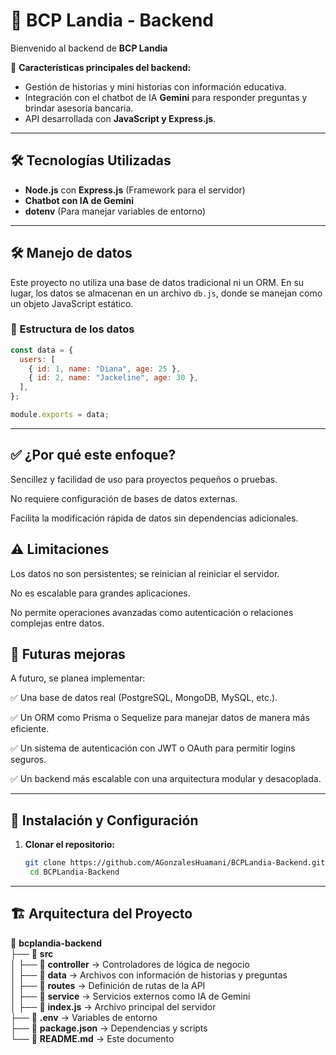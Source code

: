 # 🏦 BCP Landia - Backend

Bienvenido al backend de **BCP Landia**

🚀 **Características principales del backend:**  
- Gestión de historias y mini historias con información educativa.  
- Integración con el chatbot de IA **Gemini** para responder preguntas y brindar asesoría bancaria.  
- API desarrollada con **JavaScript y Express.js**.

---

## 🛠️ Tecnologías Utilizadas  

- **Node.js** con **Express.js** (Framework para el servidor)  
- **Chatbot con IA de Gemini**  
- **dotenv** (Para manejar variables de entorno)  

---

## 🛠️ Manejo de datos

Este proyecto no utiliza una base de datos tradicional ni un ORM. En su lugar, los datos se almacenan en un archivo `db.js`, donde se manejan como un objeto JavaScript estático.

### 📂 Estructura de los datos
```javascript
const data = {
  users: [
    { id: 1, name: "Diana", age: 25 },
    { id: 2, name: "Jackeline", age: 30 },
  ],
};

module.exports = data;
```

---

## ✅ ¿Por qué este enfoque?
Sencillez y facilidad de uso para proyectos pequeños o pruebas.

No requiere configuración de bases de datos externas.

Facilita la modificación rápida de datos sin dependencias adicionales.

## ⚠️ Limitaciones
Los datos no son persistentes; se reinician al reiniciar el servidor.

No es escalable para grandes aplicaciones.

No permite operaciones avanzadas como autenticación o relaciones complejas entre datos.

## 🚀 Futuras mejoras
A futuro, se planea implementar:

✅ Una base de datos real (PostgreSQL, MongoDB, MySQL, etc.).

✅ Un ORM como Prisma o Sequelize para manejar datos de manera más eficiente.

✅ Un sistema de autenticación con JWT o OAuth para permitir logins seguros.

✅ Un backend más escalable con una arquitectura modular y desacoplada.


---
## 🚀 Instalación y Configuración  

1. **Clonar el repositorio:**  
   ```bash
   git clone https://github.com/AGonzalesHuamani/BCPLandia-Backend.git
    cd BCPLandia-Backend
   
---

## 🏗️ Arquitectura del Proyecto

📂 **bcplandia-backend**  
├── 📂 **src**  
│   ├── 📂 **controller** → Controladores de lógica de negocio  
│   ├── 📂 **data** → Archivos con información de historias y preguntas  
│   ├── 📂 **routes** → Definición de rutas de la API  
│   ├── 📂 **service** → Servicios externos como IA de Gemini  
│   ├── 📄 **index.js** → Archivo principal del servidor  
├── 📄 **.env** → Variables de entorno  
├── 📄 **package.json** → Dependencias y scripts  
└── 📄 **README.md** → Este documento  

